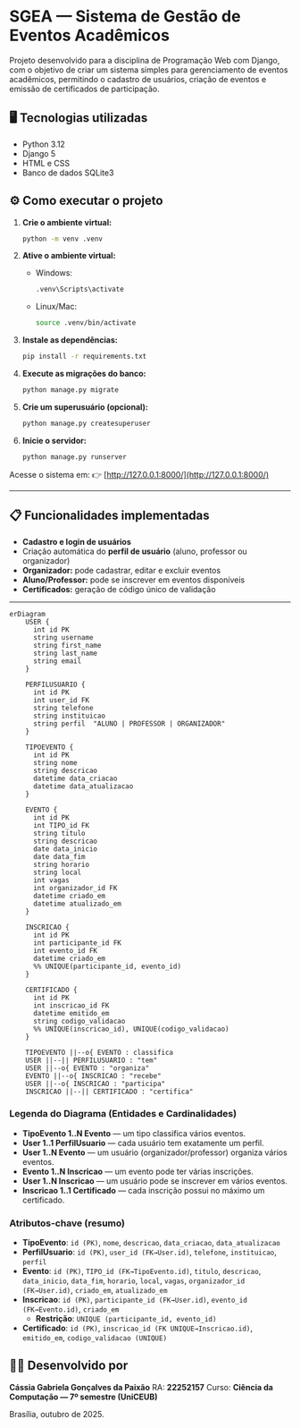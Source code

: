 # SGEA — Sistema de Gestão de Eventos Acadêmicos

Projeto desenvolvido para a disciplina de Programação Web com Django, com o objetivo de criar um sistema simples para gerenciamento de eventos acadêmicos, permitindo o cadastro de usuários, criação de eventos e emissão de certificados de participação.

## 🖥️ Tecnologias utilizadas
- Python 3.12
- Django 5
- HTML e CSS
- Banco de dados SQLite3

## ⚙️ Como executar o projeto

1. **Crie o ambiente virtual:**
   ```bash
   python -m venv .venv
   
2. **Ative o ambiente virtual:**

   * Windows:

     ```bash
     .venv\Scripts\activate
     ```
   * Linux/Mac:

     ```bash
     source .venv/bin/activate
     ```
3. **Instale as dependências:**

   ```bash
   pip install -r requirements.txt
   ```
4. **Execute as migrações do banco:**

   ```bash
   python manage.py migrate
   ```
5. **Crie um superusuário (opcional):**

   ```bash
   python manage.py createsuperuser
   ```
6. **Inicie o servidor:**

   ```bash
   python manage.py runserver
   ```

Acesse o sistema em:
👉 [http://127.0.0.1:8000/](http://127.0.0.1:8000/)

---

## 📋 Funcionalidades implementadas

* **Cadastro e login de usuários**
* Criação automática do **perfil de usuário** (aluno, professor ou organizador)
* **Organizador:** pode cadastrar, editar e excluir eventos
* **Aluno/Professor:** pode se inscrever em eventos disponíveis
* **Certificados:** geração de código único de validação

---

```mermaid
erDiagram
    USER {
      int id PK
      string username
      string first_name
      string last_name
      string email
    }

    PERFILUSUARIO {
      int id PK
      int user_id FK
      string telefone
      string instituicao
      string perfil  "ALUNO | PROFESSOR | ORGANIZADOR"
    }

    TIPOEVENTO {
      int id PK
      string nome
      string descricao
      datetime data_criacao
      datetime data_atualizacao
    }

    EVENTO {
      int id PK
      int TIPO_id FK
      string titulo
      string descricao
      date data_inicio
      date data_fim
      string horario
      string local
      int vagas
      int organizador_id FK
      datetime criado_em
      datetime atualizado_em
    }

    INSCRICAO {
      int id PK
      int participante_id FK
      int evento_id FK
      datetime criado_em
      %% UNIQUE(participante_id, evento_id)
    }

    CERTIFICADO {
      int id PK
      int inscricao_id FK
      datetime emitido_em
      string codigo_validacao
      %% UNIQUE(inscricao_id), UNIQUE(codigo_validacao)
    }

    TIPOEVENTO ||--o{ EVENTO : classifica
    USER ||--|| PERFILUSUARIO : "tem"
    USER ||--o{ EVENTO : "organiza"
    EVENTO ||--o{ INSCRICAO : "recebe"
    USER ||--o{ INSCRICAO : "participa"
    INSCRICAO ||--|| CERTIFICADO : "certifica"

```
### Legenda do Diagrama (Entidades e Cardinalidades)
- **TipoEvento 1..N Evento** — um tipo classifica vários eventos.
- **User 1..1 PerfilUsuario** — cada usuário tem exatamente um perfil.
- **User 1..N Evento** — um usuário (organizador/professor) organiza vários eventos.
- **Evento 1..N Inscricao** — um evento pode ter várias inscrições.
- **User 1..N Inscricao** — um usuário pode se inscrever em vários eventos.
- **Inscricao 1..1 Certificado** — cada inscrição possui no máximo um certificado.

### Atributos-chave (resumo)
- **TipoEvento**: `id (PK)`, `nome`, `descricao`, `data_criacao`, `data_atualizacao`  
- **PerfilUsuario**: `id (PK)`, `user_id (FK→User.id)`, `telefone`, `instituicao`, `perfil`  
- **Evento**: `id (PK)`, `TIPO_id (FK→TipoEvento.id)`, `titulo`, `descricao`, `data_inicio`, `data_fim`, `horario`, `local`, `vagas`, `organizador_id (FK→User.id)`, `criado_em`, `atualizado_em`  
- **Inscricao**: `id (PK)`, `participante_id (FK→User.id)`, `evento_id (FK→Evento.id)`, `criado_em`  
  - **Restrição**: `UNIQUE (participante_id, evento_id)`  
- **Certificado**: `id (PK)`, `inscricao_id (FK UNIQUE→Inscricao.id)`, `emitido_em`, `codigo_validacao (UNIQUE)`

## 👩‍💻 Desenvolvido por

**Cássia Gabriela Gonçalves da Paixão**
RA: **22252157**
Curso: **Ciência da Computação — 7º semestre (UniCEUB)**

Brasília, outubro de 2025.
